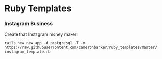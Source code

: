 # Ruby Templates

### Instagram Business
Create that Instagram money maker!

`rails new new_app -d postgresql -T -m https://raw.githubusercontent.com/cameronbarker/ruby_templates/master/instagram_template.rb`

